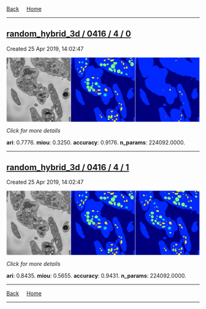 
[Back](..)&nbsp;&nbsp;&nbsp;&nbsp;&nbsp;[Home](https://leapmanlab.github.io/snapshots)

---

<div class="summary"><a href="0"><h2>random_hybrid_3d / 0416 / 4 / 0</h2></a><p>Created 25 Apr 2019, 14:02:47
</p><a href="0"><img src="0/media/summary.png" align="center"></a><p>
<i>Click for more details</i>
</p></div>

**ari**: 0.7776. **miou**: 0.3250. **accuracy**: 0.9176. **n_params**: 224092.0000. 

---

<div class="summary"><a href="1"><h2>random_hybrid_3d / 0416 / 4 / 1</h2></a><p>Created 25 Apr 2019, 14:02:47
</p><a href="1"><img src="1/media/summary.png" align="center"></a><p>
<i>Click for more details</i>
</p></div>

**ari**: 0.8435. **miou**: 0.5655. **accuracy**: 0.9431. **n_params**: 224092.0000. 

---

[Back](..)&nbsp;&nbsp;&nbsp;&nbsp;&nbsp;[Home](https://leapmanlab.github.io/snapshots)

---